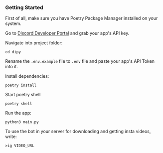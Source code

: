### Getting Started

First of all, make sure you have Poetry Package Manager installed on your system.

Go to [Discord Developer Portal](https://discord.com/developers/applications) and grab your app's API key.

Navigate into project folder:

```shell
cd dipy
```

Rename the `.env.example` file to `.env` file and paste your app's API Token into it.

Install dependencies:

```shell
poetry install
```

Start poetry shell

```shell
poetry shell
```

Run the app:

```shell
python3 main.py
```

To use the bot in your server for downloading and getting insta videos, write:

```text 
>ig VIDEO_URL
 ```
